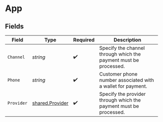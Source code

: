 # App


## Fields

| Field                                                             | Type                                                              | Required                                                          | Description                                                       |
| ----------------------------------------------------------------- | ----------------------------------------------------------------- | ----------------------------------------------------------------- | ----------------------------------------------------------------- |
| `Channel`                                                         | *string*                                                          | :heavy_check_mark:                                                | Specify the channel through which the payment must be processed.  |
| `Phone`                                                           | *string*                                                          | :heavy_check_mark:                                                | Customer phone number associated with a wallet for payment.       |
| `Provider`                                                        | [shared.Provider](../../models/shared/provider.md)                | :heavy_check_mark:                                                | Specify the provider through which the payment must be processed. |